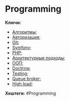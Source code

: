 
# Programming #

**Ключи:** 
* [Алгоритмы](Algorithms);
* [Авторизация](Authorization);
* [GIt](Git);
* [Symfony](Symfony-framework);
* [PHP](PHP);
* [Архитектурные подходы](Arch);
* [ООП](OOP);
* [Doctrine](Doctrine-ORM.md);
* [Testing](Testing);
* [Queue broker](queue-broker.md);
* [High load](high-load);


**Хештеги:** #Programming